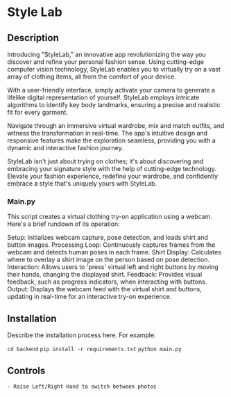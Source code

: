# Style Lab
## Description
Introducing "StyleLab," an innovative app revolutionizing the way you discover and refine your personal fashion sense. Using cutting-edge computer vision technology, StyleLab enables you to virtually try on a vast array of clothing items, all from the comfort of your device.

With a user-friendly interface, simply activate your camera to generate a lifelike digital representation of yourself. StyleLab employs intricate algorithms to identify key body landmarks, ensuring a precise and realistic fit for every garment.

Navigate through an immersive virtual wardrobe, mix and match outfits, and witness the transformation in real-time. The app's intuitive design and responsive features make the exploration seamless, providing you with a dynamic and interactive fashion journey.

StyleLab isn't just about trying on clothes; it's about discovering and embracing your signature style with the help of cutting-edge technology. Elevate your fashion experience, redefine your wardrobe, and confidently embrace a style that's uniquely yours with StyleLab.

### Main.py
This script creates a virtual clothing try-on application using a webcam. Here's a brief rundown of its operation:

Setup: Initializes webcam capture, pose detection, and loads shirt and button images.
Processing Loop: Continuously captures frames from the webcam and detects human poses in each frame.
Shirt Display: Calculates where to overlay a shirt image on the person based on pose detection.
Interaction: Allows users to 'press' virtual left and right buttons by moving their hands, changing the displayed shirt.
Feedback: Provides visual feedback, such as progress indicators, when interacting with buttons.
Output: Displays the webcam feed with the virtual shirt and buttons, updating in real-time for an interactive try-on experience.
## Installation
Describe the installation process here. For example:

```cd backend```
```pip install -r requirements.txt```
```python main.py```

## Controls
    - Raise Left/Right Hand to switch between photos

